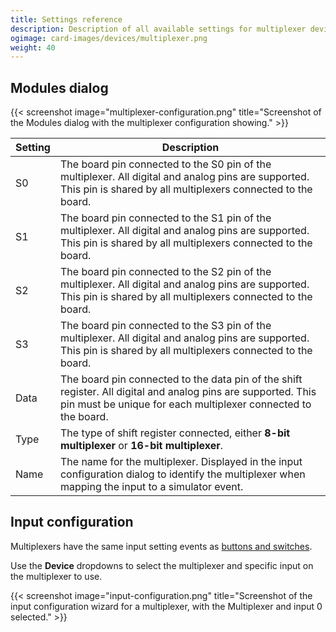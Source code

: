 ```yaml
---
title: Settings reference
description: Description of all available settings for multiplexer devices and input configurations using multiplexers.
ogimage: card-images/devices/multiplexer.png
weight: 40
---
```


## Modules dialog

{{< screenshot image="multiplexer-configuration.png" title="Screenshot of the Modules dialog with the multiplexer configuration showing." >}}

| Setting | Description                                                                                                                                                                    |
| ------- | ------------------------------------------------------------------------------------------------------------------------------------------------------------------------------ |
| S0      | The board pin connected to the S0 pin of the multiplexer. All digital and analog pins are supported. This pin is shared by all multiplexers connected to the board.            |
| S1      | The board pin connected to the S1 pin of the multiplexer. All digital and analog pins are supported. This pin is shared by all multiplexers connected to the board.            |
| S2      | The board pin connected to the S2 pin of the multiplexer. All digital and analog pins are supported. This pin is shared by all multiplexers connected to the board.            |
| S3      | The board pin connected to the S3 pin of the multiplexer. All digital and analog pins are supported. This pin is shared by all multiplexers connected to the board.            |
| Data    | The board pin connected to the data pin of the shift register. All digital and analog pins are supported. This pin must be unique for each multiplexer connected to the board. |
| Type    | The type of shift register connected, either **8-bit multiplexer** or **16-bit multiplexer**.                                                                                  |
| Name    | The name for the multiplexer. Displayed in the input configuration dialog to identify the multiplexer when mapping the input to a simulator event.                             |

## Input configuration

Multiplexers have the same input setting events as [buttons and switches](/devices/button-switch/settings-reference/#input-configuration).

Use the **Device** dropdowns to select the multiplexer and specific input on the multiplexer to use.

{{< screenshot image="input-configuration.png" title="Screenshot of the input configuration wizard for a multiplexer, with the Multiplexer and input 0 selected." >}}
